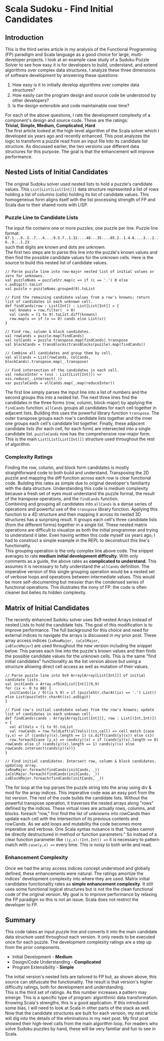 # Scala Sudoku - Find Initial Candidates 

## Introduction
This is the third series article in my analysis of the Functional Programming (FP) paradigm and Scala language as a good choice for large, multi-developer projects. I look at an example case study of a Sudoku Puzzle Solver to see how easy it is for developers to build, understand, and extend algorithms over complex data structures. I analyze these three dimensions of software development by answering these questions:
1. How easy is it to initially develop algorithms over complex data structures?
2. How easily can the program design and source code be understood by other developers?
3. Is the design extensible and code maintainable over time?

For each of the above questions, I rate the development complexity of a component's design and source code. These are the ratings:  
**Trivial, Simple, Medium, Complicated, Hard**  
The first article looked at the high-level algorithm of the Scala solver which I developed six years ago and recently enhanced. This post analyzes the logic to transform a puzzle read from an input file into its candidate list structure. As discussed earlier, the two versions use different data structures for this purpose. The goal is that the enhancement will improve performance.

## Nested Lists of Initial Candidates 
The original Sudoku solver used nested lists to hold a puzzle's candidate values. This <code>List[List[List[Int]]]</code> data structure represented a list of rows holding a list of columns (cells) holding its list of candidate values. This homogeneous form aligns itself with the list processing strength of FP and Scala due to their shared roots with LISP.

### Puzzle Line to Candidate Lists
The input file contains one or more puzzles; one puzzle per line. Puzzle line format:  
<code>67.1...9..5..7...4....9.5.7..1.32....48...35....65.2..1.4.6....3...2..6..9...1.23</code>  
such that digits are known and dots are unknown.  
The first two steps are to parse this line into the puzzle's known values and then find the possible candidate values for the unknown cells. Here is the source to build this nested list of candidate values.
```
// Parse puzzle line into row-major nested list of initial values or zero for unknowns.
val puzzleNums = puzzleStr.map(c => if (c == '.') 0 else c.asDigit).toList
val puzzle = puzzleNums.grouped(9).toList

// Find the remaining candidate values from a row's knowns; return list of candidates in each unknown cell.
def findCands(row : List[Int]) : List[List[Int]] = {
  val knowns = row.filter(_ > 0)
  val cands = (1 to 9).toList.diff(knowns)
  row.map(x => if (x == 0) cands else List(x))
}

// Find row, column & block candidates.
val rowCands = puzzle.map(findCands)
val colCands = puzzle.transpose.map(findCands).transpose
val blockCands = transBlocks(transBlocks(puzzle).map(findCands))

// Combine all candidates and group them by cell.
val allCands = List(rowCands, colCands, blockCands).transpose.map(_.transpose)

// Find intersection of the candidates in each cell.
val reduceInter = (xss : List[List[Int]]) => xss.reduce(_.intersect(_))
var puzzleCands = allCands.map(_.map(reduceInter))
```
The first line simply parses the input line into a list of numbers and the second groups this into a nested list. The next three lines find the candidates in the three forms (row, column, block-major) by applying the <code>findCands</code> function. <code>allCands</code> groups all candidates for each cell together in adjacent lists. Building this uses the powerful library function <code>transpose</code>. The outer transpose groups each row's candidate lists together and the inner one groups each cell's candidate list together. Finally, these adjacent candidate lists (for each cell, for each form) are intersected into a single candidate list. <code>puzzleCands</code> now has the comprehensive row-major form. This is the main <code>List[List[List[Int]]]</code> structure used throughout the rest of algorithm.

### Complexity Ratings
Finding the row, column, and block form candidates is mostly straightforward code to both build and understand. Transposing the 2D puzzle and mapping the diff function across each row is clear functional code. Building this rates as simple due to original developer's familiarity with the data structure. Understanding this code is medium complexity because a fresh set of eyes must understand the puzzle format, the result of the transpose operations, and the <code>findCands</code> function.  
Combining and grouping all candidates into <code>allCands</code> is a dense series of operations and powerful use of the <code>transpose</code> library function. Applying this function to a 4D structure and then mapping it across its nested 3D structures has a surprising result. It groups each cell's three candidate lists (from the different forms) together in a single list. These nested matrix operations are difficult to visualize as both the initial programmer and trying to understand it later. Even having written this code myself six years ago, I had to construct a simple example in the REPL to deconstruct this line's functionality.  
This grouping operation is the only complex line above code. The snippet averages to rate **medium initial development difficulty**. With only comments as a guide, the above rates as **complicated to understand**. This assumes it is necessary to fully understand the <code>allCands</code> definition. The imperative version of this single grouping operation would be a nested set of verbose loops and operations between intermediate values. This would be more self-documenting but messier than the condensed series of functional operations. This illustrates the irony of FP: the code is often cleaner but belies its hidden complexity.

## Matrix of Initial Candidates
The recently enhanced Sudoku solver uses 9x9 nested Arrays instead of nested Lists to hold the candidate lists. The goal of this modification is to improve performance. The full background for this choice and need for external indices to navigate the arrays is discussed in my prior post. These array access indices (<code>ixRowMajor, ixColMajor, ixBlockMajor</code>) are used throughout the new version including the snippet below. This parses each line into the puzzle's known values and then finds the possible candidate values for the unknown cells. This is the same "find initial candidates" functionality as the list version above but using a structure allowing direct cell access as well as mutation of their values.
```
// Parse puzzle line into 9x9 Array[Array[List[Int]]] of initial candidate lists.
val initCands = Array.ofDim[List[Int]](9,9)
for (ix <- 0 to 80) {
  initCands(ix / 9)(ix % 9) = if (puzzleStr.charAt(ix) == '.') List() else List(puzzleStr.charAt(ix).asDigit)
}

// Find row's initial candidate values from the row's knowns; update list of candidates in each unknown cell.
def findCands(cands : Array[Array[List[Int]]], row : List[(Int,Int)]) = {
  val allVals = (1 to 9).toList
  val rowCands = row.foldLeft(allVals)((cs,cell) => cell match {case (y,x) => if (cands(y)(x).length == 1) cs.diff(cands(y)(x)) else cs})
  row.foreach{case (y,x) => cands(y)(x) = if (cands(y)(x).length == 0) rowCands else if (cands(y)(x).length == 1) cands(y)(x) else rowCands.intersect(cands(y)(x))}
}

// Find initial candidates. Intersect row, column & block candidates, updating array.
ixRowMajor.foreach(findCands(initCands, _))
ixColMajor.foreach(findCands(initCands, _))
ixBlockMajor.foreach(findCands(initCands, _))
```
The for loop at the top parses the puzzle string into the array using div & mod for the array indices. This imperative code was an easy port from the list version.
The rest of the code builds the candidate lists. Without the powerful transpose operation, it traverses the nested arrays along "rows" defined by the indices. These virtual rows are actually rows, columns, and blocks. foreach "row," first find the list of unknowns into rowCands then update each cell with the intersection of its previous contents and rowCands. As we add loops and mutability the code becomes more imperative and verbose.
One Scala syntax nuisance is that "tuples cannot be directly destructured in method or function parameters." So instead of a clear function parameter like <code>((y,x):(Int,Int)) =></code> it is necessary to pattern match with <code>case(y,x) =></code> every time. This is noisy to both write and read.

### Enhancement Complexity
Once we had the array access indices concept understood and globally defined, these enhancements were natural. The ratings amortize the indices' development complexity into where they are used. Matrix initial candidates functionality rates as **simple enhancement complexity**. It still uses some functional logical structures but is not the the clean functional code of the original version. My goal is to improve performance by relaxing the FP paradigm so this is not an issue. Scala does not restrict the developer to FP.

## Summary
This code takes an input puzzle line and converts it into the main candidate data structure used throughout each version. It only needs to be executed once for each puzzle. The development complexity ratings are a step up from the prior components.
- Initial Development - **Medium**
- Design/Code Understanding - **Complicated**
- Program Extensibility - **Simple**

The initial version's nested lists are tailored to FP but, as shown above, this source can obfuscate the functionality. The result is that version's higher difficulty ratings, both for development and understanding.  
This is the third set of ratings. As this number increases a pattern may emerge. This is a specific type of program: algorithmic data transformation. Knowing Scala's strengths, this is a good application. If this introduced some bias, I will need to look at Scala in other parts of the stack as well.  
Now that the candidate structures are built for each version, my next article will dig into the details of the eliminations in my next post. My first post showed their high-level calls from the main algorithm loop. For readers who solve Sudoku puzzles by hand, these will be very familiar and fun to see in Scala.  

